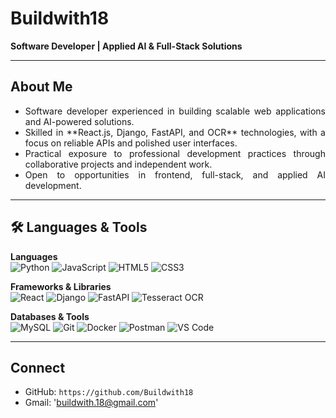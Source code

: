 # Buildwith18

**Software Developer | Applied AI & Full-Stack Solutions**

---

## About Me

- <div align="justify">Software developer experienced in building scalable web applications and AI-powered solutions.</div>  
- <div align="justify">Skilled in **React.js, Django, FastAPI, and OCR** technologies, with a focus on reliable APIs and polished user interfaces.</div>  
- <div align="justify">Practical exposure to professional development practices through collaborative projects and independent work.</div>  
- <div align="justify">Open to opportunities in frontend, full-stack, and applied AI development.</div>

---

## 🛠️ Languages & Tools

**Languages**  
![Python](https://img.shields.io/badge/-Python-black?style=flat-square&logo=python) ![JavaScript](https://img.shields.io/badge/-JavaScript-black?style=flat-square&logo=javascript) ![HTML5](https://img.shields.io/badge/-HTML5-orange?style=flat-square&logo=html5) ![CSS3](https://img.shields.io/badge/-CSS3-blue?style=flat-square&logo=css3)

**Frameworks & Libraries**  
![React](https://img.shields.io/badge/-React-blue?style=flat-square&logo=react) ![Django](https://img.shields.io/badge/-Django-green?style=flat-square&logo=django) ![FastAPI](https://img.shields.io/badge/-FastAPI-blue?style=flat-square&logo=fastapi) ![Tesseract OCR](https://img.shields.io/badge/-Tesseract-black?style=flat-square)

**Databases & Tools**  
![MySQL](https://img.shields.io/badge/-MySQL-blue?style=flat-square&logo=mysql) ![Git](https://img.shields.io/badge/-Git-black?style=flat-square&logo=git) ![Docker](https://img.shields.io/badge/-Docker-blue?style=flat-square&logo=docker) ![Postman](https://img.shields.io/badge/-Postman-orange?style=flat-square&logo=postman) ![VS Code](https://img.shields.io/badge/-VS%20Code-0078d7?style=flat-square&logo=visual-studio-code)

---

## Connect

- GitHub: `https://github.com/Buildwith18`  
- Gmail: 'buildwith.18@gmail.com'
